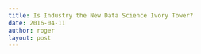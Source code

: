 ```yaml
---
title: Is Industry the New Data Science Ivory Tower?
date: 2016-04-11
author: roger
layout: post
---
```


